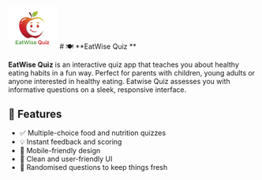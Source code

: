 <p align="left">
  <img src="EatWise Quiz.png" alt="EatWise Quiz Logo" width="100"/>  
  # 🍽️ **EatWise Quiz **
</p>

**EatWise Quiz** is an interactive quiz app that teaches you about healthy eating habits in a fun way.
Perfect for parents with children, young adults or anyone interested in healthy eating.
Eatwise Quiz assesses you with informative questions on a sleek, responsive interface.

## 🚀 Features

- ✅ Multiple-choice food and nutrition quizzes
- 💡 Instant feedback and scoring
- 📱 Mobile-friendly design
- 🎨 Clean and user-friendly UI
- 🔄 Randomised questions to keep things fresh

